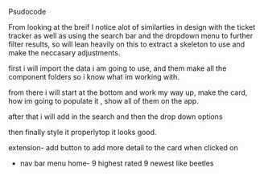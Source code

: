 


Psudocode


From looking at the breif I notice alot of similarties in design with the ticket tracker as well as using the search bar and the dropdown menu to further filter results, so will lean heavily on this to extract a skeleton to use and make the neccasary adjustments.

first i will import the data i am going to use, and them make all the component folders so i know what im working with.

from there i will start at the bottom and work my way up, make the card, how im going to populate it , show all of them on the app.

after that i will add in the search and then the drop down options

then finally style it properlytop it looks good.

extension- add button to add more detail to the card when clicked on
- nav bar menu home- 9 highest rated 9 newest like beetles